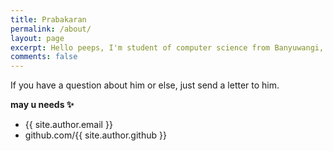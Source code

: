 ```yaml
---
title: Prabakaran
permalink: /about/
layout: page
excerpt: Hello peeps, I'm student of computer science from Banyuwangi, living in Jogjakarta. This blog for documentation about my programming journey, running on jekyll, hosting on netlify and using my own simple theme.
comments: false
---
```


If you have a question about him or else, just send a letter to him.


**may u needs ✨**

- {{ site.author.email }}
- github.com/{{ site.author.github }}
